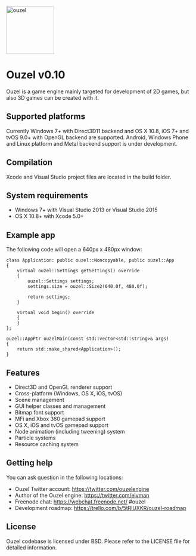 <img src="https://github.com/elvman/ouzel/blob/master/logo/ouzel.png" alt="ouzel" width=128>

# Ouzel v0.10
Ouzel is a game engine mainly targeted for development of 2D games, but also 3D games can be created with it.

## Supported platforms
Currently Windows 7+ with Direct3D11 backend and OS X 10.8, iOS 7+ and tvOS 9.0+ with OpenGL backend are supported. Android, Windows Phone and Linux platform and Metal backend support is under development.

## Compilation

Xcode and Visual Studio project files are located in the build folder.

## System requirements
* Windows 7+ with Visual Studio 2013 or Visual Studio 2015
* OS X 10.8+ with Xcode 5.0+

## Example app

The following code will open a 640px x 480px window:

    class Application: public ouzel::Noncopyable, public ouzel::App
    {
        virtual ouzel::Settings getSettings() override
        {
            ouzel::Settings settings;
            settings.size = ouzel::Size2(640.0f, 480.0f);
        
            return settings;
        }
        
        virtual void begin() override
        {
        }
    };

    ouzel::AppPtr ouzelMain(const std::vector<std::string>& args)
    {
        return std::make_shared<Application>();
    }

## Features

* Direct3D and OpenGL renderer support
* Cross-platform (Windows, OS X, iOS, tvOS)
* Scene management
* GUI helper classes and management
* Bitmap font support
* MFi and Xbox 360 gamepad support
* OS X, iOS and tvOS gamepad support
* Node animation (including tweening) system
* Particle systems
* Resource caching system

## Getting help

You can ask question in the following locations:

* Ouzel Twitter account: https://twitter.com/ouzelengine
* Author of the Ouzel engine: https://twitter.com/elvman
* Freenode chat: https://webchat.freenode.net/ #ouzel
* Development roadmap: https://trello.com/b/5tRlUXKR/ouzel-roadmap

## License

Ouzel codebase is licensed under BSD. Please refer to the LICENSE file for detailed information.